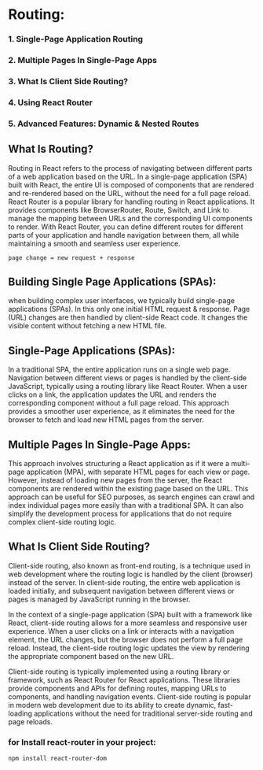 # Routing:
### 1. Single-Page Application Routing
### 2. Multiple Pages In Single-Page Apps
### 3. What Is Client Side Routing?
### 4. Using React Router
### 5. Advanced Features: Dynamic & Nested Routes

## What Is Routing?
Routing in React refers to the process of navigating between different parts of a web application based on the URL. In a single-page application (SPA) built with React, the entire UI is composed of components that are rendered and re-rendered based on the URL, without the need for a full page reload. React Router is a popular library for handling routing in React applications. It provides components like BrowserRouter, Route, Switch, and Link to manage the mapping between URLs and the corresponding UI components to render. With React Router, you can define different routes for different parts of your application and handle navigation between them, all while maintaining a smooth and seamless user experience.

`page change = new request + response`

## Building Single Page Applications (SPAs):
when building complex user interfaces, we typically build single-page applications (SPAs). In this only one initial HTML request & response. Page (URL) changes are then handled by client-side React code. It changes the visible content without fetching a new HTML file.

## Single-Page Applications (SPAs):
In a traditional SPA, the entire application runs on a single web page. Navigation between different views or pages is handled by the client-side JavaScript, typically using a routing library like React Router. When a user clicks on a link, the application updates the URL and renders the corresponding component without a full page reload. This approach provides a smoother user experience, as it eliminates the need for the browser to fetch and load new HTML pages from the server.

## Multiple Pages In Single-Page Apps:
This approach involves structuring a React application as if it were a multi-page application (MPA), with separate HTML pages for each view or page. However, instead of loading new pages from the server, the React components are rendered within the existing page based on the URL. This approach can be useful for SEO purposes, as search engines can crawl and index individual pages more easily than with a traditional SPA. It can also simplify the development process for applications that do not require complex client-side routing logic.

## What Is Client Side Routing?
Client-side routing, also known as front-end routing, is a technique used in web development where the routing logic is handled by the client (browser) instead of the server. In client-side routing, the entire web application is loaded initially, and subsequent navigation between different views or pages is managed by JavaScript running in the browser.

In the context of a single-page application (SPA) built with a framework like React, client-side routing allows for a more seamless and responsive user experience. When a user clicks on a link or interacts with a navigation element, the URL changes, but the browser does not perform a full page reload. Instead, the client-side routing logic updates the view by rendering the appropriate component based on the new URL.

Client-side routing is typically implemented using a routing library or framework, such as React Router for React applications. These libraries provide components and APIs for defining routes, mapping URLs to components, and handling navigation events. Client-side routing is popular in modern web development due to its ability to create dynamic, fast-loading applications without the need for traditional server-side routing and page reloads.

### for Install react-router in your project:
`npm install react-router-dom`
